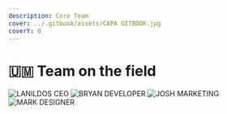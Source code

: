 ```yaml
---
description: Core Team
cover: ../.gitbook/assets/CAPA GITBOOK.jpg
coverY: 0
---
```


# 🇺🇲 Team on the field

![LANILDOS
CEO](../.gitbook/assets/team1.png) ![BRYAN
DEVELOPER](../.gitbook/assets/team2.png) ![JOSH
MARKETING](../.gitbook/assets/team3.png) ![MARK
DESIGNER](../.gitbook/assets/team4.png)

